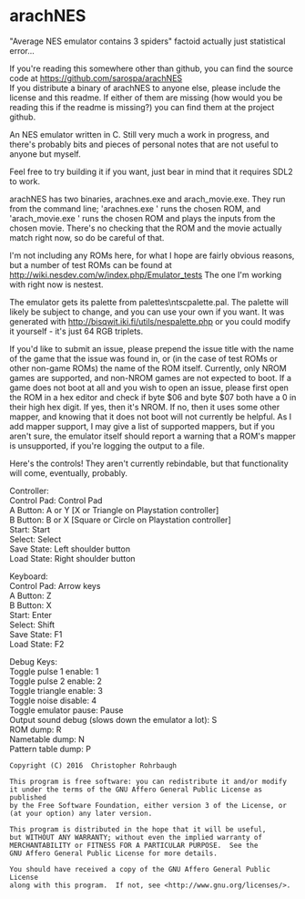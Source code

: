 # arachNES
"Average NES emulator contains 3 spiders" factoid actually just statistical error...

If you're reading this somewhere other than github, you can find the source code at https://github.com/sarospa/arachNES<br />
If you distribute a binary of arachNES to anyone else, please include the license and this readme. If either of them are missing (how would you be reading this if the readme is missing?) you can find them at the project github.

An NES emulator written in C. Still very much a work in progress, and there's probably bits and pieces of personal notes that are not useful to anyone but myself.

Feel free to try building it if you want, just bear in mind that it requires SDL2 to work.

arachNES has two binaries, arachnes.exe and arach_movie.exe. They run from the command line; 'arachnes.exe <rom>' runs the chosen ROM, and 'arach_movie.exe <rom> <movie>' runs the chosen ROM and plays the inputs from the chosen movie. There's no checking that the ROM and the movie actually match right now, so do be careful of that.

I'm not including any ROMs here, for what I hope are fairly obvious reasons, but a number of test ROMs can be found at http://wiki.nesdev.com/w/index.php/Emulator_tests The one I'm working with right now is nestest.

The emulator gets its palette from palettes\ntscpalette.pal. The palette will likely be subject to change, and you can use your own if you want. It was generated with http://bisqwit.iki.fi/utils/nespalette.php or you could modify it yourself - it's just 64 RGB triplets.

If you'd like to submit an issue, please prepend the issue title with the name of the game that the issue was found in, or (in the case of test ROMs or other non-game ROMs) the name of the ROM itself. Currently, only NROM games are supported, and non-NROM games are not expected to boot. If a game does not boot at all and you wish to open an issue, please first open the ROM in a hex editor and check if byte $06 and byte $07 both have a 0 in their high hex digit. If yes, then it's NROM. If no, then it uses some other mapper, and knowing that it does not boot will not currently be helpful. As I add mapper support, I may give a list of supported mappers, but if you aren't sure, the emulator itself should report a warning that a ROM's mapper is unsupported, if you're logging the output to a file.

Here's the controls! They aren't currently rebindable, but that functionality will come, eventually, probably.

Controller:<br />
Control Pad: Control Pad<br />
A Button: A or Y [X or Triangle on Playstation controller]<br />
B Button: B or X [Square or Circle on Playstation controller]<br />
Start: Start<br />
Select: Select<br />
Save State: Left shoulder button<br />
Load State: Right shoulder button

Keyboard:<br />
Control Pad: Arrow keys<br />
A Button: Z<br />
B Button: X<br />
Start: Enter<br />
Select: Shift<br />
Save State: F1<br />
Load State: F2

Debug Keys:<br />
Toggle pulse 1 enable: 1<br />
Toggle pulse 2 enable: 2<br />
Toggle triangle enable: 3<br />
Toggle noise disable: 4<br />
Toggle emulator pause: Pause<br />
Output sound debug (slows down the emulator a lot): S<br />
ROM dump: R<br />
Nametable dump: N<br />
Pattern table dump: P



    Copyright (C) 2016  Christopher Rohrbaugh

    This program is free software: you can redistribute it and/or modify
    it under the terms of the GNU Affero General Public License as published
    by the Free Software Foundation, either version 3 of the License, or
    (at your option) any later version.

    This program is distributed in the hope that it will be useful,
    but WITHOUT ANY WARRANTY; without even the implied warranty of
    MERCHANTABILITY or FITNESS FOR A PARTICULAR PURPOSE.  See the
    GNU Affero General Public License for more details.

    You should have received a copy of the GNU Affero General Public License
    along with this program.  If not, see <http://www.gnu.org/licenses/>.
